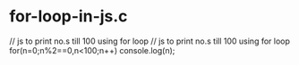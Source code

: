 # for-loop-in-js.c
// js to print no.s till 100 using for loop
// js to print no.s till 100 using for loop
for(n=0;n%2==0,n<100;n++)
console.log(n);
